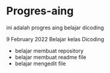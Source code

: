 # Progres-aing
ini adalah progres aing belajar dicoding

9 February 2022
Belajar kelas Dicoding
* belajar membuat repository
* belajar membuat readme file
* belajar mengedit file

